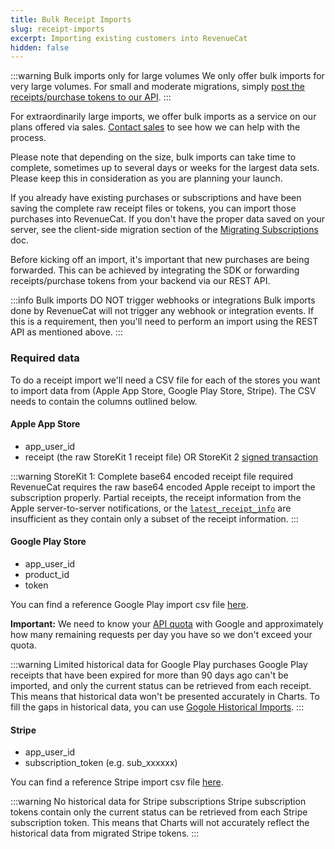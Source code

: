 ```yaml
---
title: Bulk Receipt Imports
slug: receipt-imports
excerpt: Importing existing customers into RevenueCat
hidden: false
---
```


:::warning Bulk imports only for large volumes
We only offer bulk imports for very large volumes. For small and moderate migrations, simply [post the receipts/purchase tokens to our API](/migrating-to-revenuecat/migrating-existing-subscriptions#server-side-migration).
:::

For extraordinarily large imports, we offer bulk imports as a service on our plans offered via sales. [Contact sales](https://www.revenuecat.com/demo/) to see how we can help with the process.

Please note that depending on the size, bulk imports can take time to complete, sometimes up to several days or weeks for the largest data sets. Please keep this in consideration as you are planning your launch.

If you already have existing purchases or subscriptions and have been saving the complete raw receipt files or tokens, you can import those purchases into RevenueCat. If you don't have the proper data saved on your server, see the client-side migration section of the [Migrating Subscriptions](/migrating-to-revenuecat/migrating-existing-subscriptions) doc.

Before kicking off an import, it's important that new purchases are being forwarded. This can be achieved by integrating the SDK or forwarding receipts/purchase tokens from your backend via our REST API. 

:::info Bulk imports DO NOT trigger webhooks or integrations
Bulk imports done by RevenueCat will not trigger any webhook or integration events. If this is a requirement, then you'll need to perform an import using the REST API as mentioned above.
:::

### Required data

To do a receipt import we'll need a CSV file for each of the stores you want to import data from (Apple App Store, Google Play Store, Stripe). The CSV needs to contain the columns outlined below.

#### Apple App Store

- app_user_id
- receipt (the raw StoreKit 1 receipt file) OR StoreKit 2 [signed transaction](https://developer.apple.com/documentation/appstoreserverapi/jwstransaction)

:::warning StoreKit 1: Complete base64 encoded receipt file required
RevenueCat requires the raw base64 encoded Apple receipt to import the subscription properly. Partial receipts, the receipt information from the Apple server-to-server notifications, or the [`latest_receipt_info`](https://developer.apple.com/documentation/appstorereceipts/responsebody/latest_receipt_info) are insufficient as they contain only a subset of the receipt information.
:::

#### Google Play Store

- app_user_id
- product_id
- token

You can find a reference Google Play import csv file [here](https://github.com/RevenueCat-Samples/import-csv-samples/blob/main/Android/android_receipt_import_sample.csv).

**Important:** We need to know your [API quota](https://developers.google.com/android-publisher/quotas) with Google and approximately how many remaining requests per day you have so we don't exceed your quota.

:::warning Limited historical data for Google Play purchases
Google Play receipts that have been expired for more than 90 days ago can't be imported, and only the current status can be retrieved from each receipt. This means that historical data won't be presented accurately in Charts. To fill the gaps in historical data, you can use [Gogole Historical Imports](/migrating-to-revenuecat/migrating-existing-subscriptions/google-historical-import).
:::

#### Stripe

- app_user_id
- subscription_token (e.g. sub_xxxxxx)

You can find a reference Stripe import csv file [here](https://github.com/RevenueCat-Samples/import-csv-samples/blob/main/Stripe/stripe_receipt_import_sample.csv).

:::warning No historical data for Stripe subscriptions
Stripe subscription tokens contain only the current status can be retrieved from each Stripe subscription token. This means that Charts will not accurately reflect the historical data from migrated Stripe tokens.
:::
